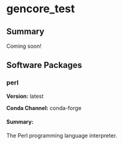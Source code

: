 # gencore_test
## Summary

Coming soon!

## Software Packages

### perl
**Version:** latest

**Conda Channel:** conda-forge

#### Summary:
The Perl programming language interpreter.



